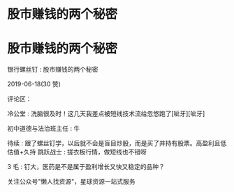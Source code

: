 # 股市赚钱的两个秘密

# 股市赚钱的两个秘密

银行螺丝钉 : 股市赚钱的两个秘密

2019-06-18(30 赞)

评论区：

冷公堂 : 洗脑很及时！这几天我差点被短线技术流给忽悠跑了[呲牙][呲牙]

初中道德与法治班主任 : 牛

待续 : 跟了螺丝钉学，以后就不会是盲目炒股，而是买了并持有股票。高盈利且低估值+久持 跳跃战士 : 搓衣板行情，做短线也不错呀

3 毛 : 钉大，医药是不是属于盈利增长又快又稳定的品种？

关注公众号"懒人找资源"，星球资源一站式服务